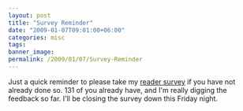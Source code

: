 ```yaml
---
layout: post
title: "Survey Reminder"
date: "2009-01-07T09:01:00+06:00"
categories: misc 
tags: 
banner_image: 
permalink: /2009/01/07/Survey-Reminder
---
```


Just a quick reminder to please take my <a href="http://www.raymondcamden.com/demos/soundings/survey.cfm?id=82FCFD08-19B9-E658-9D643EF7DF465EA4">reader survey</a> if you have not already done so. 131 of you already have, and I'm really digging the feedback so far. I'll be closing the survey down this Friday night.